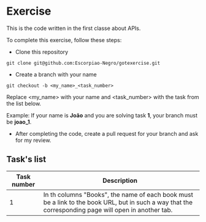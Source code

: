 # Exercise

This is the code written in the first classe about APIs. 

To complete this exercise, follow these steps:

- Clone this repository

```git clone git@github.com:Escorpiao-Negro/gotexercise.git```

- Create a branch with your name

```git checkout -b <my_name>_<task_number>```  

Replace <my_name> with your name and <task_number> with the task from the list below.

Example: If your name is **João** and you are solving task **1**, your branch must be **joao_1**.

- After completing the code, create a pull request for your branch and ask for my review.

## Task's list

| Task number | Description |
|---|---|
| 1 | In th columns "Books", the name of each book must be a link to the book URL, but in such a way that the corresponding page will open in another tab.|

